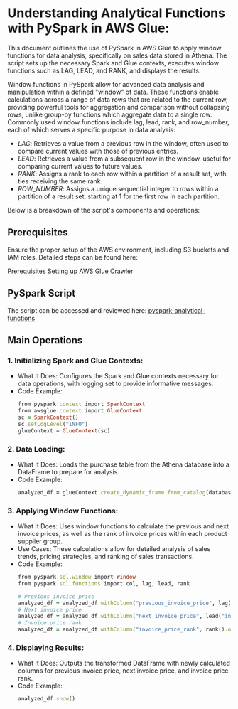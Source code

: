 # Understanding Analytical Functions with PySpark in AWS Glue:

This document outlines the use of PySpark in AWS Glue to apply window functions for data analysis, specifically on sales data stored in Athena. The script sets up the necessary Spark and Glue contexts, executes window functions such as LAG, LEAD, and RANK, and displays the results. 

Window functions in PySpark allow for advanced data analysis and manipulation within a defined "window" of data. These functions enable calculations across a range of data rows that are related to the current row, providing powerful tools for aggregation and comparison without collapsing rows, unlike group-by functions which aggregate data to a single row. Commonly used window functions include lag, lead, rank, and row_number, each of which serves a specific purpose in data analysis:

- *LAG*: Retrieves a value from a previous row in the window, often used to compare current values with those of previous entries.
- *LEAD*: Retrieves a value from a subsequent row in the window, useful for comparing current values to future values.
- *RANK*: Assigns a rank to each row within a partition of a result set, with ties receiving the same rank.
- *ROW_NUMBER*: Assigns a unique sequential integer to rows within a partition of a result set, starting at 1 for the first row in each partition.

Below is a breakdown of the script's components and operations:

## Prerequisites

Ensure the proper setup of the AWS environment, including S3 buckets and IAM roles. Detailed steps can be found here:

[Prerequisites](/prerequisites.md)
Setting up [AWS Glue Crawler](/aws-glue-crawler.md)

##  PySpark Script 
The script can be accessed and reviewed here:
[pyspark-analytical-functions](../glue-code/ti-pyspark-analytical.py)


## Main Operations

### 1. Initializing Spark and Glue Contexts:
* What It Does: Configures the Spark and Glue contexts necessary for data operations, with logging set to provide informative messages.
* Code Example:
  ```ruby
  from pyspark.context import SparkContext
  from awsglue.context import GlueContext
  sc = SparkContext()
  sc.setLogLevel("INFO")
  glueContext = GlueContext(sc)
  ```

### 2. Data Loading:
* What It Does: Loads the purchase table from the Athena database into a DataFrame to prepare for analysis.
* Code Example:
  ```ruby
  analyzed_df = glueContext.create_dynamic_frame.from_catalog(database="glue_db", table_name="purchase").toDF()
  ```


### 3. Applying Window Functions:
* What It Does: Uses window functions to calculate the previous and next invoice prices, as well as the rank of invoice prices within each product supplier group.
* Use Cases: These calculations allow for detailed analysis of sales trends, pricing strategies, and ranking of sales transactions.
* Code Example:
  ```ruby
  from pyspark.sql.window import Window
  from pyspark.sql.functions import col, lag, lead, rank
  
  # Previous invoice price
  analyzed_df = analyzed_df.withColumn("previous_invoice_price", lag("invoice_price").over(Window.partitionBy("product_supplier_id").orderBy("purchase_tnxdate")))
  # Next invoice price
  analyzed_df = analyzed_df.withColumn("next_invoice_price", lead("invoice_price").over(Window.partitionBy("product_supplier_id").orderBy("purchase_tnxdate")))
  # Invoice price rank
  analyzed_df = analyzed_df.withColumn("invoice_price_rank", rank().over(Window.partitionBy("product_supplier_id").orderBy(col("invoice_price").desc())))

  ```

### 4. Displaying Results:
* What It Does: Outputs the transformed DataFrame with newly calculated columns for previous invoice price, next invoice price, and invoice price rank.
* Code Example:
  ```ruby
  analyzed_df.show()
  ```
